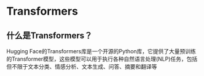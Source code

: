 # Transformers

## 什么是Transformers？

Hugging Face的Transformers库是一个开源的Python库，它提供了大量预训练的Transformer模型，这些模型可以用于执行各种自然语言处理(NLP)任务，包括但不限于文本分类、情感分析、文本生成、问答、摘要和翻译等

## 

